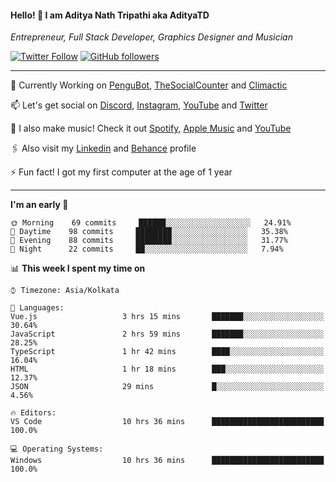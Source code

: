 <h4>Hello! 👋 I am Aditya Nath Tripathi aka AdityaTD</h4>
<p><em>Entrepreneur, Full Stack Developer, Graphics Designer and Musician</em></p>

[![Twitter Follow](https://img.shields.io/twitter/follow/adityatripathid?label=Follow)](https://twitter.com/adityatripathid)
[![GitHub followers](https://img.shields.io/github/followers/AdityaTD?label=Follow&style=social)](https://github.com/AdityaTD)

----
🔭 Currently Working on [PenguBot](https://github.com/PenguBot), [TheSocialCounter](https://thesocialcounter.com) and [Climactic](https://climactic.co)

📫 Let's get social on [Discord](https://discord.gg/cu8aMYw), [Instagram](https://instagram.com/aditya_td), [YouTube](https://youtube.com/AdityaTD) and [Twitter](https://twitter.com/adityatripathid)

🎵 I also make music! Check it out [Spotify](https://open.spotify.com/artist/3MKIyx6JG4TwZNSHnmNyMm), [Apple Music](https://music.apple.com/us/artist/aditya-tripathi/1504395195) and [YouTube](https://youtube.com/AdityaTD)

🖇️ Also visit my [Linkedin](https://www.linkedin.com/in/adityatd) and [Behance](https://www.behance.net/AdityaTD) profile

⚡ Fun fact! I got my first computer at the age of 1 year

----

<!--START_SECTION:waka-->
**I'm an early 🐤** 

```text
🌞 Morning    69 commits     ██████░░░░░░░░░░░░░░░░░░░   24.91% 
🌆 Daytime    98 commits     ████████░░░░░░░░░░░░░░░░░   35.38% 
🌃 Evening    88 commits     ████████░░░░░░░░░░░░░░░░░   31.77% 
🌙 Night      22 commits     ██░░░░░░░░░░░░░░░░░░░░░░░   7.94%

```


📊 **This week I spent my time on** 

```text
⌚︎ Timezone: Asia/Kolkata

💬 Languages: 
Vue.js                   3 hrs 15 mins       ███████░░░░░░░░░░░░░░░░░░   30.64% 
JavaScript               2 hrs 59 mins       ███████░░░░░░░░░░░░░░░░░░   28.25% 
TypeScript               1 hr 42 mins        ████░░░░░░░░░░░░░░░░░░░░░   16.04% 
HTML                     1 hr 18 mins        ███░░░░░░░░░░░░░░░░░░░░░░   12.37% 
JSON                     29 mins             █░░░░░░░░░░░░░░░░░░░░░░░░   4.56%

🔥 Editors: 
VS Code                  10 hrs 36 mins      █████████████████████████   100.0%

💻 Operating Systems: 
Windows                  10 hrs 36 mins      █████████████████████████   100.0%

```


<!--END_SECTION:waka-->